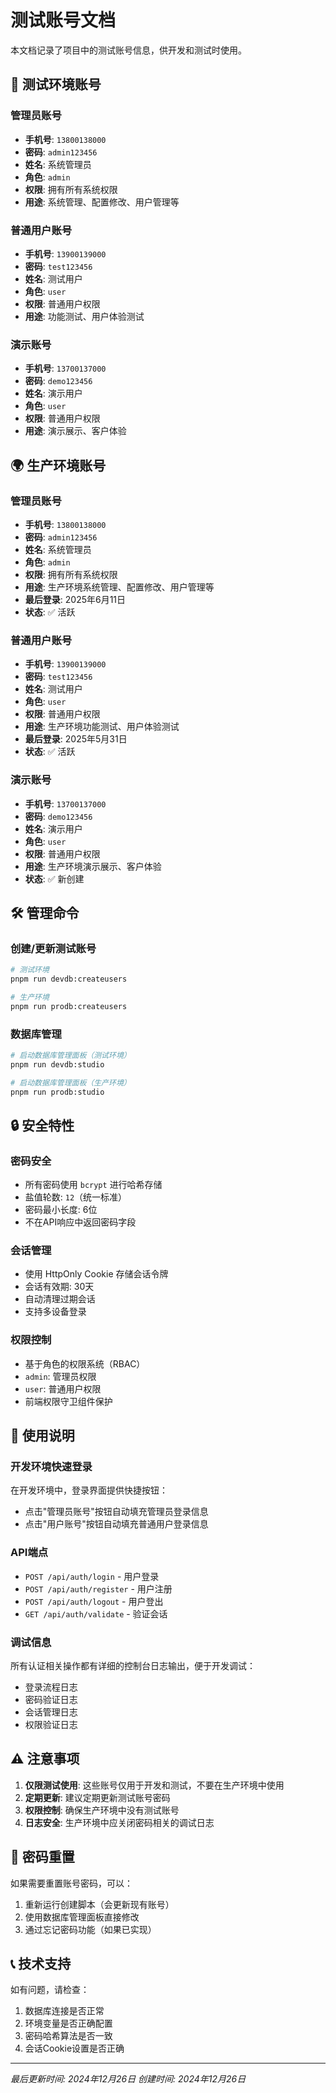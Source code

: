 # 测试账号文档

本文档记录了项目中的测试账号信息，供开发和测试时使用。

## 🔐 测试环境账号

### 管理员账号
- **手机号**: `13800138000`
- **密码**: `admin123456`
- **姓名**: 系统管理员
- **角色**: `admin`
- **权限**: 拥有所有系统权限
- **用途**: 系统管理、配置修改、用户管理等

### 普通用户账号
- **手机号**: `13900139000`
- **密码**: `test123456`
- **姓名**: 测试用户
- **角色**: `user`
- **权限**: 普通用户权限
- **用途**: 功能测试、用户体验测试

### 演示账号
- **手机号**: `13700137000`
- **密码**: `demo123456`
- **姓名**: 演示用户
- **角色**: `user`
- **权限**: 普通用户权限
- **用途**: 演示展示、客户体验

## 🌍 生产环境账号

### 管理员账号
- **手机号**: `13800138000`
- **密码**: `admin123456`
- **姓名**: 系统管理员
- **角色**: `admin`
- **权限**: 拥有所有系统权限
- **用途**: 生产环境系统管理、配置修改、用户管理等
- **最后登录**: 2025年6月11日
- **状态**: ✅ 活跃

### 普通用户账号
- **手机号**: `13900139000`
- **密码**: `test123456`
- **姓名**: 测试用户
- **角色**: `user`
- **权限**: 普通用户权限
- **用途**: 生产环境功能测试、用户体验测试
- **最后登录**: 2025年5月31日
- **状态**: ✅ 活跃

### 演示账号
- **手机号**: `13700137000`
- **密码**: `demo123456`
- **姓名**: 演示用户
- **角色**: `user`
- **权限**: 普通用户权限
- **用途**: 生产环境演示展示、客户体验
- **状态**: ✅ 新创建

## 🛠️ 管理命令

### 创建/更新测试账号
```bash
# 测试环境
pnpm run devdb:createusers

# 生产环境
pnpm run prodb:createusers
```

### 数据库管理
```bash
# 启动数据库管理面板（测试环境）
pnpm run devdb:studio

# 启动数据库管理面板（生产环境）
pnpm run prodb:studio
```

## 🔒 安全特性

### 密码安全
- 所有密码使用 `bcrypt` 进行哈希存储
- 盐值轮数: `12`（统一标准）
- 密码最小长度: 6位
- 不在API响应中返回密码字段

### 会话管理
- 使用 HttpOnly Cookie 存储会话令牌
- 会话有效期: 30天
- 自动清理过期会话
- 支持多设备登录

### 权限控制
- 基于角色的权限系统（RBAC）
- `admin`: 管理员权限
- `user`: 普通用户权限
- 前端权限守卫组件保护

## 📝 使用说明

### 开发环境快速登录
在开发环境中，登录界面提供快捷按钮：
- 点击"管理员账号"按钮自动填充管理员登录信息
- 点击"用户账号"按钮自动填充普通用户登录信息

### API端点
- `POST /api/auth/login` - 用户登录
- `POST /api/auth/register` - 用户注册
- `POST /api/auth/logout` - 用户登出
- `GET /api/auth/validate` - 验证会话

### 调试信息
所有认证相关操作都有详细的控制台日志输出，便于开发调试：
- 登录流程日志
- 密码验证日志
- 会话管理日志
- 权限验证日志

## ⚠️ 注意事项

1. **仅限测试使用**: 这些账号仅用于开发和测试，不要在生产环境中使用
2. **定期更新**: 建议定期更新测试账号密码
3. **权限控制**: 确保生产环境中没有测试账号
4. **日志安全**: 生产环境中应关闭密码相关的调试日志

## 🔄 密码重置

如果需要重置账号密码，可以：
1. 重新运行创建脚本（会更新现有账号）
2. 使用数据库管理面板直接修改
3. 通过忘记密码功能（如果已实现）

## 📞 技术支持

如有问题，请检查：
1. 数据库连接是否正常
2. 环境变量是否正确配置
3. 密码哈希算法是否一致
4. 会话Cookie设置是否正确

---

*最后更新时间: 2024年12月26日*
*创建时间: 2024年12月26日* 